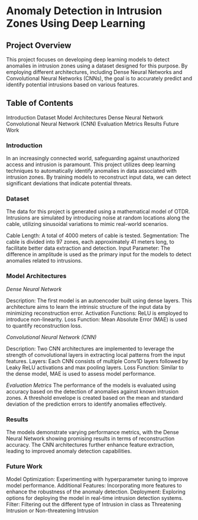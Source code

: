 # Anomaly Detection in Intrusion Zones Using Deep Learning  

## Project Overview
This project focuses on developing deep learning models to detect anomalies in intrusion zones using a dataset designed for this purpose. By employing different architectures, including Dense Neural Networks and Convolutional Neural Networks (CNNs), the goal is to accurately predict and identify potential intrusions based on various features.

## Table of Contents
Introduction
Dataset
Model Architectures
Dense Neural Network
Convolutional Neural Network (CNN)
Evaluation Metrics
Results
Future Work


### Introduction
In an increasingly connected world, safeguarding against unauthorized access and intrusion is paramount. This project utilizes deep learning techniques to automatically identify anomalies in data associated with intrusion zones. By training models to reconstruct input data, we can detect significant deviations that indicate potential threats.

### Dataset
The data for this project is generated using a mathematical model of OTDR. Intrusions are simulated by introducing noise at random locations along the cable, utilizing sinusoidal variations to mimic real-world scenarios.

Cable Length: A total of 4000 meters of cable is tested.
Segmentation: The cable is divided into 97 zones, each approximately 41 meters long, to facilitate better data extraction and detection.
Input Parameter: The difference in amplitude is used as the primary input for the models to detect anomalies related to intrusions.

### Model Architectures
 
 *Dense Neural Network*

Description: The first model is an autoencoder built using dense layers. This architecture aims to learn the intrinsic structure of the input data by minimizing reconstruction error.
Activation Functions: ReLU is employed to introduce non-linearity.
Loss Function: Mean Absolute Error (MAE) is used to quantify reconstruction loss.


*Convolutional Neural Network (CNN)*

Description: Two CNN architectures are implemented to leverage the strength of convolutional layers in extracting local patterns from the input features.
Layers: Each CNN consists of multiple Conv1D layers followed by Leaky ReLU activations and max pooling layers.
Loss Function: Similar to the dense model, MAE is used to assess model performance.

*Evaluation Metrics*
The performance of the models is evaluated using accuracy based on the detection of anomalies against known intrusion zones. A threshold envelope is created based on the mean and standard deviation of the prediction errors to identify anomalies effectively.


### Results
The models demonstrate varying performance metrics, with the Dense Neural Network showing promising results in terms of reconstruction accuracy. The CNN architectures further enhance feature extraction, leading to improved anomaly detection capabilities.

### Future Work
Model Optimization: Experimenting with hyperparameter tuning to improve model performance.
Additional Features: Incorporating more features to enhance the robustness of the anomaly detection.
Deployment: Exploring options for deploying the model in real-time intrusion detection systems.
Filter: Filtering out the different type of Intrusion in class as Threatening Intrusion or Non-threatening Intrusion




